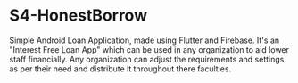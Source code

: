 # S4-HonestBorrow
Simple Android Loan Application, made using Flutter and Firebase. It's an "Interest Free Loan App" which can be used in any organization to aid lower staff financially. Any organization can adjust the requirements and settings as per their need and distribute it throughout there faculties.
